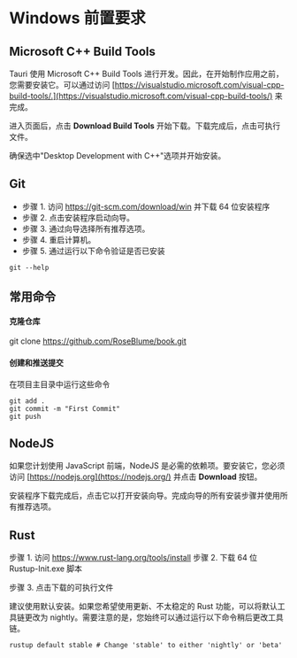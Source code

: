 # Windows 前置要求

## Microsoft C++ Build Tools

Tauri 使用 Microsoft C++ Build Tools 进行开发。因此，在开始制作应用之前，您需要安装它。可以通过访问 [https://visualstudio.microsoft.com/visual-cpp-build-tools/.](https://visualstudio.microsoft.com/visual-cpp-build-tools/) 来完成。

进入页面后，点击 **Download Build Tools** 开始下载。下载完成后，点击可执行文件。

确保选中"Desktop Development with C++"选项并开始安装。

## Git

- 步骤 1. 访问 <https://git-scm.com/download/win> 并下载 64 位安装程序
- 步骤 2. 点击安装程序启动向导。
- 步骤 3. 通过向导选择所有推荐选项。
- 步骤 4. 重启计算机。
- 步骤 5. 通过运行以下命令验证是否已安装

```shell
git --help
```

## 常用命令

#### 克隆仓库

git clone https://github.com/RoseBlume/book.git

#### 创建和推送提交

在项目主目录中运行这些命令

```shell
git add .
git commit -m "First Commit"
git push
```

## NodeJS

如果您计划使用 JavaScript 前端，NodeJS 是必需的依赖项。要安装它，您必须访问 [https://nodejs.org](https://nodejs.org/) 并点击 **Download** 按钮。

安装程序下载完成后，点击它以打开安装向导。完成向导的所有安装步骤并使用所有推荐选项。

## Rust

步骤 1. 访问 <https://www.rust-lang.org/tools/install> 步骤 2. 下载 64 位 Rustup-Init.exe 脚本

步骤 3. 点击下载的可执行文件

建议使用默认安装。如果您希望使用更新、不太稳定的 Rust 功能，可以将默认工具链更改为 nightly。需要注意的是，您始终可以通过运行以下命令稍后更改工具链。

```shell
rustup default stable # Change 'stable' to either 'nightly' or 'beta'
```
